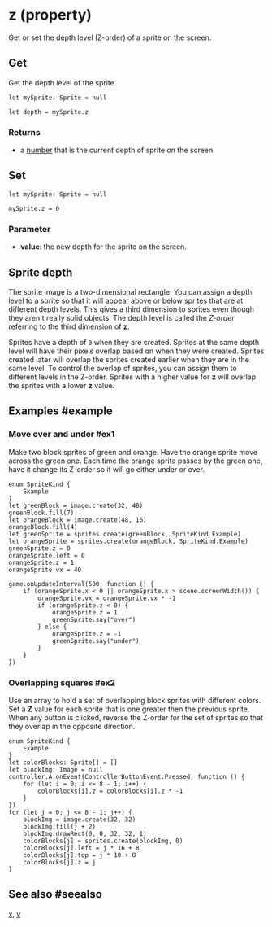 # z (property)

Get or set the depth level (Z-order) of a sprite on the screen.

## Get

Get the depth level of the sprite.

```block
let mySprite: Sprite = null

let depth = mySprite.z
```

### Returns

* a [number](/types/number) that is the current depth of sprite on the screen.

## Set

```block
let mySprite: Sprite = null

mySprite.z = 0
```

### Parameter

* **value**: the new depth for the sprite on the screen.

## Sprite depth

The sprite image is a two-dimensional rectangle. You can assign a depth level to a sprite so that it will appear above or below sprites that are at different depth levels. This gives a third dimension to sprites even though they aren't really solid objects. The depth level is called the _Z-order_ referring to the third dimension of **z**.

Sprites have a depth of `0` when they are created. Sprites at the same depth level will have their pixels overlap based on when they were created. Sprites created later will overlap the sprites created earlier when they are in the same level. To control the overlap of sprites, you can assign them to different levels in the Z-order. Sprites with a higher value for **z** will overlap the sprites with a lower **z** value.

## Examples #example

### Move over and under #ex1

Make two block sprites of green and orange. Have the orange sprite move across the green one. Each time the orange sprite passes by the green one, have it change its Z-order so it will go either under or over.

```blocks
enum SpriteKind {
    Example
}
let greenBlock = image.create(32, 48)
greenBlock.fill(7)
let orangeBlock = image.create(48, 16)
orangeBlock.fill(4)
let greenSprite = sprites.create(greenBlock, SpriteKind.Example)
let orangeSprite = sprites.create(orangeBlock, SpriteKind.Example)
greenSprite.z = 0
orangeSprite.left = 0
orangeSprite.z = 1
orangeSprite.vx = 40

game.onUpdateInterval(500, function () {
    if (orangeSprite.x < 0 || orangeSprite.x > scene.screenWidth()) {
        orangeSprite.vx = orangeSprite.vx * -1
        if (orangeSprite.z < 0) {
            orangeSprite.z = 1
            greenSprite.say("over")
        } else {
            orangeSprite.z = -1
            greenSprite.say("under")
        }
    }
})
```

### Overlapping squares #ex2

Use an array to hold a set of overlapping block sprites with different colors. Set a **Z** value for each sprite that is one greater then the previous sprite. When any button is clicked, reverse the Z-order for the set of sprites so that they overlap in the opposite direction.

```blocks
enum SpriteKind {
    Example
}
let colorBlocks: Sprite[] = []
let blockImg: Image = null
controller.A.onEvent(ControllerButtonEvent.Pressed, function () {
    for (let i = 0; i <= 8 - 1; i++) {
        colorBlocks[i].z = colorBlocks[i].z * -1
    }
})
for (let j = 0; j <= 8 - 1; j++) {
    blockImg = image.create(32, 32)
    blockImg.fill(j + 2)
    blockImg.drawRect(0, 0, 32, 32, 1)
    colorBlocks[j] = sprites.create(blockImg, 0)
    colorBlocks[j].left = j * 16 + 8
    colorBlocks[j].top = j * 10 + 8
    colorBlocks[j].z = j
}
```

## See also #seealso

[x](/reference/sprites/sprite/x),
[y](/reference/sprites/sprite/y)
